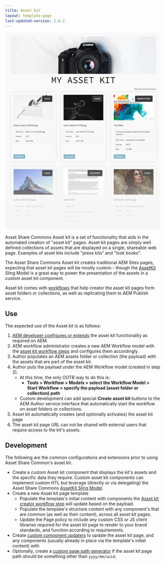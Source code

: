 ```yaml
---
title: Asset kit 
layout: template-page
last-updated-version: 2.0.2
---
```


![Asset kit](./images/main.png)
 
Asset Share Commons Asset kit  is a set of functionality that aids in the automated creation of "asset kit" pages. Asset kit pages are simply well defined collections of assets that are displayed on a single, shareable web page. Examples of asset kits include "press kits" and "look books".

The Asset Share Commons Asset kit creates traditional AEM Sites pages, expecting that asset kit pages will be mostly custom - though the [AssetKit](https://javadoc.io/static/com.adobe.aem.commons/assetshare.core/2.5.2/com/adobe/aem/commons/assetshare/components/assetkit/AssetKit.html) Sling Model is a great way to power the presentation of the assets in a custom asset kit component.

Asset kit comes with [workflows](../workflows/index.md) that help creator the asset kit pages form asset folders or collections, as well as replicating them to AEM Publish service.

## Use

The expected use of the Asset kit is as follows:

1.  [AEM developer configures or extends](#developer) the asset kit functionality as required on AEM.
1.  AEM workflow administrator creates a new AEM Workflow model with the [asset kit workflow steps](../workflows/index.md) and configures them accordingly.
1.  Author populates an AEM assets folder or collection (the payload) with the assets that are part of the asset kit.
1.  Author puts the payload under the AEM Workflow model (created in step 2).
    + At this time, the only OOTB way to do this is:
       + __Tools > Workflow > Models > select the Workflow Model > Start Workflow > specify the payload (asset folder or collection) path__
    + Custom development can add special __Create asset kit__ buttons to the AEM Author service interface that automatically start the workflow on asset folders or collections.
1.  Asset kit automatically creates (and optionally activates) the asset kit page
1.  The asset kit page URL can not be shared with external users that require access to the kit's assets.

## Development

The following are the common configurations and extensions prior to using Asset Share Common's asset kit.

+   Create a custom Asset kit component that displays the kit's assets and the specific data they require. Custom asset kit components can implement custom HTL but leverage (directly or via delegating) the Asset Share Commons [AssetKit Sling Model](https://javadoc.io/static/com.adobe.aem.commons/assetshare.core/2.5.2/com/adobe/aem/commons/assetshare/components/assetkit/AssetKit.html).
+   Create a new Asset kit page template
    + Populate the template's initial content with components the [Asset kit creator workflow step](../workflows/index.md#asset-kit-creator) will update based on the payload.
    + Populate the template's structure content with any component's that are common (as well as their content), across all asset kit pages.
    + Update the Page policy to include any custom CSS or JS client libraries required for the asset kit page to render to your brand standards, and function according to requirements.
+   Create [custom component updaters](../workflows/index.md#custom-component-updaters) to update the asset kit page, and any components (usually already in place via the template's initial content) with 
+   Optionally, create a [custom page path generator](../workflows/index.md/#custom-page-path-generators) if the asset kit page path should be something other than `yyyy/mm/uuid`.
